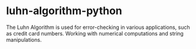 # luhn-algorithm-python
The Luhn Algorithm is used for error-checking in various applications, such as credit card numbers.  Working with numerical computations and string manipulations.

